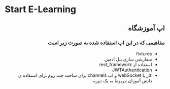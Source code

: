 <h1>Start E-Learning</h1>
<div dir="rtl">
<h2>اپ آموزشگاه</h2>
<h3>مفاهیمی که در این اپ استفاده شده به صورت زیر است</h3>
<ul>
<li>fixtures</li>
<li>سفارشی سازی پنل ادمین</li>
<li>استفاده از rest_framework</li>
<li>JWTAuthentication</li>
<li>کار با webSocket و اپ channels  برای ساخت چت روم برای استفاده ی
دانش آموزان مربوط به یک دوره</li>
</ul>
</div>
